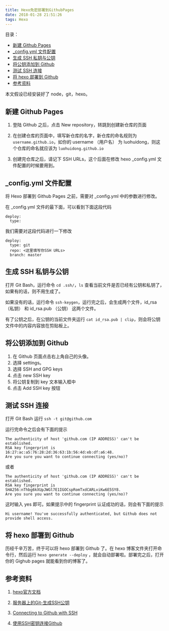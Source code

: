 ```yaml
---
title: Hexo免密部署到GithubPages
date: 2018-01-28 21:51:26
tags: Hexo
---
```


目录：
<!-- TOC -->

- [新建 Github Pages](#新建-github-pages)
- [_config.yml 文件配置](#_configyml-文件配置)
- [生成 SSH 私钥与公钥](#生成-ssh-私钥与公钥)
- [将公钥添加到 Github](#将公钥添加到-github)
- [测试 SSH 连接](#测试-ssh-连接)
- [将 hexo 部署到 Github](#将-hexo-部署到-github)
- [参考资料](#参考资料)

<!-- /TOC -->

本文假设已经安装好了 node，git，hexo。

## 新建 Github Pages

1. 登陆 Github 之后，点击 New repository，转跳到创建新仓库的页面

2. 在创建仓库的页面中，填写新仓库的名字，新仓库的命名规则为 `username.github.io`，如你的 username （用户名） 为 luohuidong，则这个仓库的命名就应该为 `luohuidong.github.io`

3. 创建完仓库之后，请记下 SSH URLs，这个后面在修改 hexo _config.yml 文件配置的时候要用到。

## _config.yml 文件配置

将 Hexo 部署到 Github Pages 之前，需要对 _config.yml 中的参数进行修改。

在 _config.yml 文件的最下面，可以看到下面这段代码

```
deploy:
  type:
```

我们需要对这段代码进行一下修改

```
deploy:
  type: git
  repo: <这里填写你SSH URLs>
  branch: master
```

## 生成 SSH 私钥与公钥

打开 Git Bash，运行命令 `cd .ssh/`，`ls` 查看当前文件是否已经有公钥和私钥了，如果有的话，则不用生成了。

如果没有的话，运行命令 `ssh-keygen`，运行完之后，会生成两个文件，id_rsa （私钥） 和 id_rsa.pub （公钥） 这两个文件。

有了公钥之后，在公钥的当前文件夹运行 `cat id_rsa.pub | clip`，则会将公钥文件中的内容内容放在剪贴板上。

## 将公钥添加到 Github

1. 在 Github 页面点击右上角自己的头像。
1. 选择 settings。
1. 选择 SSH and GPG keys
1. 点击 new SSH key
1. 将公钥复制到 key 文本输入框中
1. 点击 Add SSH key 按钮

## 测试 SSH 连接

打开 Git Bash 运行 `ssh -t git@github.com`

运行完命令之后会有下面的提示

```
The authenticity of host 'github.com (IP ADDRESS)' can't be established.
RSA key fingerprint is 16:27:ac:a5:76:28:2d:36:63:1b:56:4d:eb:df:a6:48.
Are you sure you want to continue connecting (yes/no)?
```

或者

```
The authenticity of host 'github.com (IP ADDRESS)' can't be established.
RSA key fingerprint is SHA256:nThbg6kXUpJWGl7E1IGOCspRomTxdCARLviKw6E5SY8.
Are you sure you want to continue connecting (yes/no)?
```

这时输入 yes 即可。如果提示中的 fingerprint 认证成功的话，则会有下面的提示

```
Hi username! You've successfully authenticated, but Github does not
provide shell access.
```

## 将 hexo 部署到 Github 

历经千辛万苦，终于可以将 hexo 部署到 Github 了。在 hexo 博客文件夹打开命令行，然后运行 `hexo generate --deploy` ，就会自动部署啦。部署完之后，打开你的 Gighub pages 就能看到你的博客了。

## 参考资料

1. [hexo官方文档](https://hexo.io/docs/)

1. [服务器上的Git-生成SSH公钥](https://git-scm.com/book/zh/v1/%E6%9C%8D%E5%8A%A1%E5%99%A8%E4%B8%8A%E7%9A%84-Git-%E7%94%9F%E6%88%90-SSH-%E5%85%AC%E9%92%A5)

1. [Connecting to Github with SSH](https://help.github.com/articles/connecting-to-github-with-ssh/)

1. [使用SSH密钥连接Github](https://www.xuanfengge.com/using-ssh-key-link-github-photo-tour.html)